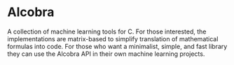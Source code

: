 # Alcobra
A collection of machine learning tools for C. For those interested, the implementations are matrix-based to simplify translation of mathematical formulas into code. For those who want a minimalist, simple, and fast library they can use the Alcobra API in their own machine learning projects.
